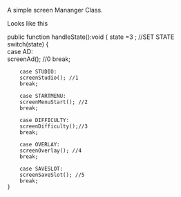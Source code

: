 A simple screen Mananger Class.

Looks like this

public function handleState():void {
	state =3 ; 	//SET STATE	 				
	switch(state) {										
		case AD:  
		screenAd(); //0
		break;

		case STUDIO: 
		screenStudio(); //1
		break;

		case STARTMENU:	
		screenMenuStart(); //2
		break; 

		case DIFFICULTY: 
		screenDifficulty();//3
		break;

		case OVERLAY: 
		screenOverlay(); //4
		break;

		case SAVESLOT: 
		screenSaveSlot(); //5
		break;
	}
